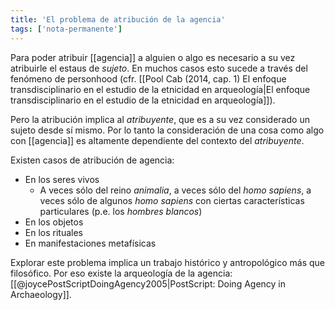 ```yaml
---
title: 'El problema de atribución de la agencia'
tags: ['nota-permanente']
---
```

Para poder atribuir [[agencia]] a alguien o algo es necesario a su vez atribuirle el estaus de *sujeto*. En muchos casos esto sucede a través del fenómeno de personhood (cfr. [[Pool Cab (2014, cap. 1) El enfoque transdisciplinario en el estudio de la etnicidad en arqueología|El enfoque transdisciplinario en el estudio de la etnicidad en arqueología]]).

Pero la atribución implica al *atribuyente*, que es a su vez considerado un sujeto desde sí mismo. Por lo tanto la consideración de una cosa como algo con [[agencia]] es altamente dependiente del contexto del *atribuyente*.

Existen casos de atribución de agencia:

- En los seres vivos
	- A veces sólo del reino *animalia*, a veces sólo del *homo sapiens*, a veces sólo de algunos *homo sapiens* con ciertas características particulares (p.e. los *hombres blancos*)
- En los objetos
- En los rituales
- En manifestaciones metafísicas

Explorar este problema implica un trabajo histórico y antropológico más que filosófico. Por eso existe la arqueología de la agencia: [[@joycePostScriptDoingAgency2005|PostScript: Doing Agency in Archaeology]].
